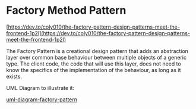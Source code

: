 # Factory Method Pattern

[https://dev.to/coly010/the-factory-pattern-design-patterns-meet-the-frontend-1p2l](https://dev.to/coly010/the-factory-pattern-design-patterns-meet-the-frontend-1p2l)

The Factory Pattern is a creational design pattern that adds an abstraction layer over common base behaviour between multiple objects of a generic type.
The client code, the code that will use this layer, does not need to know the specifics of the implementation of the behaviour, as long as it exists.

UML Diagram to illustrate it:

[uml-diagram-factory-pattern](https://media2.dev.to/dynamic/image/width=800%2Cheight=%2Cfit=scale-down%2Cgravity=auto%2Cformat=auto/https%3A%2F%2Fthepracticaldev.s3.amazonaws.com%2Fi%2Fhmeoq57v3cj12a329sng.png)
